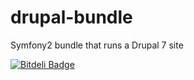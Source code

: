 drupal-bundle
=============

Symfony2 bundle that runs a Drupal 7 site

[![Bitdeli Badge](https://d2weczhvl823v0.cloudfront.net/bangpound/drupal-bundle/trend.png)](https://bitdeli.com/free "Bitdeli Badge")
